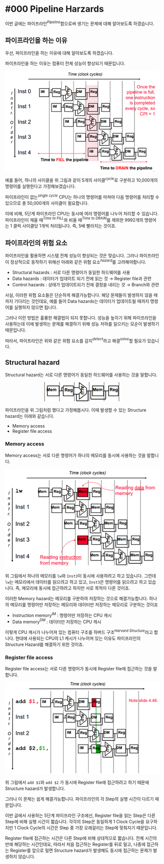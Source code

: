 # #000 Pipeline Harzards

이번 글에는 파이프라인$^{Pipeline}$함으로써 생기는 문제에 대해 알아보도록 하겠습니다.

## 파이프라인을 하는 이유

우선, 파이프라인을 하는 이유에 대해 알아보도록 하겠습니다. 

파이프라인을 하는 이유는 컴퓨터 전체 성능이 향상되기 때문입니다.

<p align="center"><img src="../../images/Computer architecture/%23000%20Pipeline%20Harzards/Untitled.png"></p>

예를 들어, 하나의 사이클을 위 그림과 같이 5개의 사이클$^{cycle}$로 구분하고 10,000개의 명령어를 실행한다고 가정해보겠습니다. 

파이프라인이 없는$^{single\ cycle}$ CPU는 하나의 명령어를 마쳐야 다음 명령어를 처리할 수 있으므로 총 50,000개의 사이클이 필요합니다. 

이에 비해, 5단계 파이프라인 CPU는 동시에 여러 명령어를 나누어 처리할 수 있습니다. 파이프라인이 채울 때$^{Time\ to\ FILL}$와 비울 때$^{Time\ to\ DRAIN}$를 제외한 9992개의 명령어는 1 클럭 사이클당 1개씩 처리됩니다. 즉, 5배 빨라지는 것이죠.

## 파이프라인의 위험 요소

파이프라인을 활용하면 시스템 전체 성능이 향상되는 것은 맞습니다. 그러나 파이프라인이 정상적으로 동작하기 위해선 아래와 같은 위험 요소$^{hazard}$를 고려해야합니다.

- Structural hazards : 서로 다른 명령어가 동일한 하드웨어를 사용
- Data hazards : 데이터가 업데이트 되기 전에 읽는 것 → Register file과 관련
- Control hazards : 상태가 업데이트되기 전에 결정을 내리는 것 → Branch와 관련

사실, 이러한 위험 요소들은 단순하게 해결가능합니다. 해당 문제들이 발생하지 않을 때까지 기다리는 것인데요, 예를 들어 Data hazards는 데이터가 업데이트될 때까지 명령어를 실행하지 않으면 됩니다. 

그러나 이런 방법은 훌륭한 해결법이 되지 못합니다. 성능을 높히기 위해 파이프라인을 사용하는데 이에 발생하는 문제를 해결하기 위해 성능 저하를 일으키는 모순이 발생하기 때문입니다.

따라서, 파이프라인은 위와 같은 위험 요소를 감지$^{detect}$하고 해결$^{solve}$할 필요가 있습니다.

## Structural hazard

Structural hazard는 서로 다른 명령어가 동일한 하드웨어를 사용하는 것을 말합니다.

<p align="center"><img src="../../images/Computer architecture/%23000%20Pipeline%20Harzards/Untitled%201.png"></p>

파이프라인을 위 그림처럼 했다고 가정해봅시다. 이때 발생할 수 있는 Structure hazard는 아래와 같습니다.

- Memory access
- Register file access

### Memory access

Memory access는 서로 다른 명령어가 하나의 메모리를 동시에 사용하는 것을 말합니다.

<p align="center"><img src="../../images/Computer architecture/%23000%20Pipeline%20Harzards/Untitled%202.png"></p>

위 그림에서 하나의 메모리를 `lw`와 `Inst3`이 동시에 사용하려고 하고 있습니다. 그런데 `lw`는 메모리에서 데이터를 읽으려고 하고 있고, `Inst3`은 명령어를 읽으려고 하고 있습니다. 즉, 메모리에 동시에 접근하려고 하지만 서로 목적이 다른 것이죠.

이러한 Memory hazard는 메모리를 구분하여 저장하는 것으로 해결가능합니다. 하나의 메모리를 명령어만 저장하는 메모리와 데이터만 저장하는 메모리로 구분하는 것이죠

- Instruction memory$^{IM}$ :  명령어만 저장하는 CPU 캐시
- Data memory$^{DM}$ : 데이터만 저장하는 CPU 캐시

이렇게 CPU 캐시가 나누어져 있는 컴퓨터 구조를 하버드 구조$^{Harvard\ Structure}$라고 합니다. 현대에 사용되는 CPU의 L1 캐시가 나누어져 있는 이유도 파이프라인의 Structure Hazard를 해결하기 위한 것이죠.

### Register file access

Register file access는 서로 다른 명령어가 동시에 Register file에 접근하는 것을 말합니다.

<p align="center"><img src="../../images/Computer architecture/%23000%20Pipeline%20Harzards/Untitled%203.png"></p>

위 그림에서 `add $1`와 `add $2` 가 동시에 Register file에 접근하려고 하기 때문에 Structure hazard가 발생합니다.

그러나 이 문제는 쉽게 해결가능합니다. 파이프라인의 각 Step의 실행 시간이 다르기 때문입니다.

이번 글에서 사용하는 5단계 파이프라인 구조에선, Register file을 읽는 Step은 다른 Step에 비해 실행 시간이 짧습니다. 각각의 Step은 동일하게 1 Clock Cycle을 요구하지만 1 Clock Cycle의 시간은 Step 중 가장 오래걸리는 Step에 맞춰지기 때문입니다.

Register file에 접근하는 시간은 다른 Step에 비해 상대적으로 짧습니다. 전체 시간의 반에 해당하는 시간인데요, 따라서 처음 접근하는 Register를 뒤로 밀고, 나중에 접근하는 Register를 앞으로 밀면 Structure hazard가 발생해도 동시에 접근하는 문제가 발생하지 않습니다.